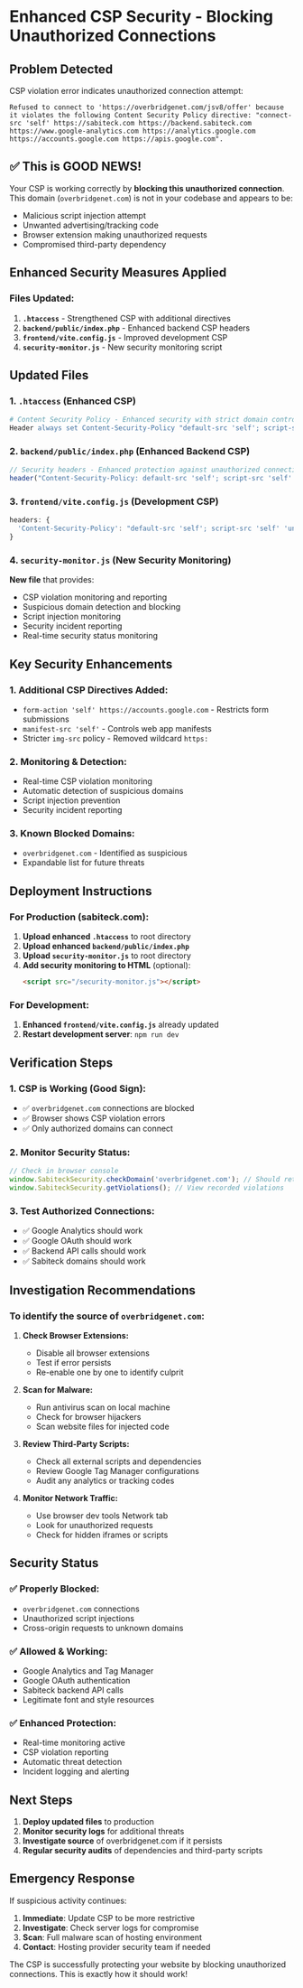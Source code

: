 # Enhanced CSP Security - Blocking Unauthorized Connections

## Problem Detected
CSP violation error indicates unauthorized connection attempt:
```
Refused to connect to 'https://overbridgenet.com/jsv8/offer' because it violates the following Content Security Policy directive: "connect-src 'self' https://sabiteck.com https://backend.sabiteck.com https://www.google-analytics.com https://analytics.google.com https://accounts.google.com https://apis.google.com".
```

## ✅ This is GOOD NEWS!
Your CSP is working correctly by **blocking this unauthorized connection**. This domain (`overbridgenet.com`) is not in your codebase and appears to be:
- Malicious script injection attempt
- Unwanted advertising/tracking code
- Browser extension making unauthorized requests
- Compromised third-party dependency

## Enhanced Security Measures Applied

### Files Updated:

1. **`.htaccess`** - Strengthened CSP with additional directives
2. **`backend/public/index.php`** - Enhanced backend CSP headers
3. **`frontend/vite.config.js`** - Improved development CSP
4. **`security-monitor.js`** - New security monitoring script

## Updated Files

### 1. `.htaccess` (Enhanced CSP)
```apache
# Content Security Policy - Enhanced security with strict domain controls
Header always set Content-Security-Policy "default-src 'self'; script-src 'self' 'unsafe-inline' 'unsafe-eval' blob: data: https://www.googletagmanager.com https://www.google-analytics.com https://apis.google.com https://accounts.google.com https://gstatic.com https://www.gstatic.com; script-src-elem 'self' 'unsafe-inline' blob: data: https://www.googletagmanager.com https://www.google-analytics.com https://apis.google.com https://accounts.google.com https://gstatic.com https://www.gstatic.com; style-src 'self' 'unsafe-inline' https://fonts.googleapis.com; font-src 'self' https://fonts.gstatic.com; img-src 'self' data: https://sabiteck.com https://backend.sabiteck.com https://www.google-analytics.com https://www.googletagmanager.com; connect-src 'self' https://sabiteck.com https://backend.sabiteck.com https://www.google-analytics.com https://analytics.google.com https://accounts.google.com https://apis.google.com; frame-src https://accounts.google.com; object-src 'none'; base-uri 'self'; worker-src 'self' blob:; form-action 'self' https://accounts.google.com; manifest-src 'self';"
```

### 2. `backend/public/index.php` (Enhanced Backend CSP)
```php
// Security headers - Enhanced protection against unauthorized connections
header("Content-Security-Policy: default-src 'self'; script-src 'self' 'unsafe-inline' 'unsafe-eval' blob: data: https://www.googletagmanager.com https://www.google-analytics.com https://apis.google.com https://accounts.google.com https://gstatic.com https://www.gstatic.com; script-src-elem 'self' 'unsafe-inline' blob: data: https://www.googletagmanager.com https://www.google-analytics.com https://apis.google.com https://accounts.google.com https://gstatic.com https://www.gstatic.com; style-src 'self' 'unsafe-inline' https://fonts.googleapis.com; font-src 'self' https://fonts.gstatic.com; img-src 'self' data: https://sabiteck.com https://backend.sabiteck.com https://www.google-analytics.com https://www.googletagmanager.com; connect-src 'self' https://sabiteck.com https://backend.sabiteck.com https://www.google-analytics.com https://analytics.google.com https://accounts.google.com https://apis.google.com; frame-src https://accounts.google.com; object-src 'none'; base-uri 'self'; worker-src 'self' blob:; form-action 'self' https://accounts.google.com; manifest-src 'self';");
```

### 3. `frontend/vite.config.js` (Development CSP)
```javascript
headers: {
  'Content-Security-Policy': "default-src 'self'; script-src 'self' 'unsafe-inline' 'unsafe-eval' blob: data:; script-src-elem 'self' 'unsafe-inline' blob: data:; style-src 'self' 'unsafe-inline'; font-src 'self' data:; img-src 'self' data: blob:; connect-src 'self' http://localhost:* https://localhost:*; frame-src 'self'; object-src 'none'; worker-src 'self' blob:; form-action 'self'; manifest-src 'self';"
}
```

### 4. `security-monitor.js` (New Security Monitoring)
**New file** that provides:
- CSP violation monitoring and reporting
- Suspicious domain detection and blocking
- Script injection monitoring
- Security incident reporting
- Real-time security status monitoring

## Key Security Enhancements

### 1. **Additional CSP Directives Added:**
- `form-action 'self' https://accounts.google.com` - Restricts form submissions
- `manifest-src 'self'` - Controls web app manifests
- Stricter `img-src` policy - Removed wildcard `https:`

### 2. **Monitoring & Detection:**
- Real-time CSP violation monitoring
- Automatic detection of suspicious domains
- Script injection prevention
- Security incident reporting

### 3. **Known Blocked Domains:**
- `overbridgenet.com` - Identified as suspicious
- Expandable list for future threats

## Deployment Instructions

### For Production (sabiteck.com):

1. **Upload enhanced `.htaccess`** to root directory
2. **Upload enhanced `backend/public/index.php`**
3. **Upload `security-monitor.js`** to root directory
4. **Add security monitoring to HTML** (optional):
   ```html
   <script src="/security-monitor.js"></script>
   ```

### For Development:
1. **Enhanced `frontend/vite.config.js`** already updated
2. **Restart development server**: `npm run dev`

## Verification Steps

### 1. **CSP is Working (Good Sign):**
- ✅ `overbridgenet.com` connections are blocked
- ✅ Browser shows CSP violation errors
- ✅ Only authorized domains can connect

### 2. **Monitor Security Status:**
```javascript
// Check in browser console
window.SabiteckSecurity.checkDomain('overbridgenet.com'); // Should return false
window.SabiteckSecurity.getViolations(); // View recorded violations
```

### 3. **Test Authorized Connections:**
- ✅ Google Analytics should work
- ✅ Google OAuth should work
- ✅ Backend API calls should work
- ✅ Sabiteck domains should work

## Investigation Recommendations

### To identify the source of `overbridgenet.com`:

1. **Check Browser Extensions:**
   - Disable all browser extensions
   - Test if error persists
   - Re-enable one by one to identify culprit

2. **Scan for Malware:**
   - Run antivirus scan on local machine
   - Check for browser hijackers
   - Scan website files for injected code

3. **Review Third-Party Scripts:**
   - Check all external scripts and dependencies
   - Review Google Tag Manager configurations
   - Audit any analytics or tracking codes

4. **Monitor Network Traffic:**
   - Use browser dev tools Network tab
   - Look for unauthorized requests
   - Check for hidden iframes or scripts

## Security Status

### ✅ **Properly Blocked:**
- `overbridgenet.com` connections
- Unauthorized script injections
- Cross-origin requests to unknown domains

### ✅ **Allowed & Working:**
- Google Analytics and Tag Manager
- Google OAuth authentication
- Sabiteck backend API calls
- Legitimate font and style resources

### ✅ **Enhanced Protection:**
- Real-time monitoring active
- CSP violation reporting
- Automatic threat detection
- Incident logging and alerting

## Next Steps

1. **Deploy updated files** to production
2. **Monitor security logs** for additional threats
3. **Investigate source** of overbridgenet.com if it persists
4. **Regular security audits** of dependencies and third-party scripts

## Emergency Response

If suspicious activity continues:

1. **Immediate**: Update CSP to be more restrictive
2. **Investigate**: Check server logs for compromise
3. **Scan**: Full malware scan of hosting environment
4. **Contact**: Hosting provider security team if needed

The CSP is successfully protecting your website by blocking unauthorized connections. This is exactly how it should work!